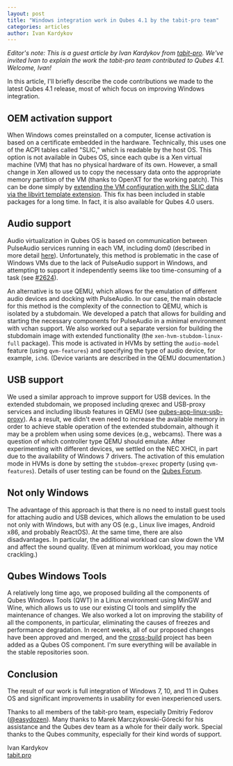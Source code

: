 ```yaml
---
layout: post
title: "Windows integration work in Qubes 4.1 by the tabit-pro team"
categories: articles
author: Ivan Kardykov
---
```


_Editor's note: This is a guest article by Ivan Kardykov from
[tabit-pro](https://tabit.pro/). We've invited Ivan to explain the work
the tabit-pro team contributed to Qubes 4.1. Welcome, Ivan!_

In this article, I'll briefly describe the code contributions we made to
the latest Qubes 4.1 release, most of which focus on improving Windows
integration.

## OEM activation support 

When Windows comes preinstalled on a computer, license activation is
based on a certificate embedded in the hardware. Technically, this uses
one of the ACPI tables called "SLIC," which is readable by the host OS.
This option is not available in Qubes OS, since each qube is a Xen
virtual machine (VM) that has no physical hardware of its own. However,
a small change in Xen allowed us to copy the necessary data onto the
appropriate memory partition of the VM (thanks to OpenXT for the working
patch). This can be done simply by [extending the VM configuration with
the SLIC data via the libvirt template
extension](https://github.com/QubesOS/qubes-issues/issues/5279#issuecomment-525947408).
This fix has been included in stable packages for a long time. In fact,
it is also available for Qubes 4.0 users.

## Audio support

Audio virtualization in Qubes OS is based on communication between
PulseAudio services running in each VM, including dom0 (described in
more detail [here](/doc/audio-virtualization/)). Unfortunately, this
method is problematic in the case of Windows VMs due to the lack of
PulseAudio support in Windows, and attempting to support it
independently seems like too time-consuming of a task (see
[#2624](https://github.com/QubesOS/qubes-issues/issues/2624)).

An alternative is to use QEMU, which allows for the emulation of
different audio devices and docking with PulseAudio. In our case, the
main obstacle for this method is the complexity of the connection to
QEMU, which is isolated by a stubdomain. We developed a patch that
allows for building and starting the necessary components for PulseAudio
in a minimal environment with vchan support. We also worked out a
separate version for building the stubdomain image with extended
functionality (the `xen-hvm-stubdom-linux-full` package). This mode is
activated in HVMs by setting the `audio-model` feature (using
`qvm-features`) and specifying the type of audio device, for example,
`ich6`. (Device variants are described in the QEMU documentation.)

## USB support

We used a similar approach to improve support for USB devices. In the
extended stubdomain, we proposed including qrexec and USB-proxy services
and including libusb features in QEMU (see
[qubes-app-linux-usb-proxy](https://github.com/QubesOS/qubes-app-linux-usb-proxy)).
As a result, we didn't even need to increase the available memory in
order to achieve stable operation of the extended stubdomain, although
it may be a problem when using some devices (e.g., webcams). There was a
question of which controller type QEMU should emulate. After
experimenting with different devices, we settled on the NEC XHCI, in
part due to the availability of Windows 7 drivers. The activation of
this emulation mode in HVMs is done by setting the `stubdom-qrexec`
property (using `qvm-features`). Details of user testing can be found on
the [Qubes
Forum](https://forum.qubes-os.org/t/windows-usb-integration-with-r4-1/5001).

## Not only Windows

The advantage of this approach is that there is no need to install guest
tools for attaching audio and USB devices, which allows the emulation to
be used not only with Windows, but with any OS (e.g., Linux live images,
Android x86, and probably ReactOS).  At the same time, there are also
disadvantages. In particular, the additional workload can slow down the
VM and affect the sound quality. (Even at minimum workload, you may
notice crackling.)

## Qubes Windows Tools

A relatively long time ago, we proposed building all the components of
Qubes Windows Tools (QWT) in a Linux environment using MinGW and Wine,
which allows us to use our existing CI tools and simplify the
maintenance of changes. We also worked a lot on improving the stability
of all the components, in particular, eliminating the causes of freezes
and performance degradation. In recent weeks, all of our proposed
changes have been approved and merged, and the
[cross-build](https://github.com/QubesOS/qubes-windows-tools-cross)
project has been added as a Qubes OS component. I'm sure everything will
be available in the stable repositories soon.

## Conclusion

The result of our work is full integration of Windows 7, 10, and 11 in
Qubes OS and significant improvements in usability for even
inexperienced users.

Thanks to all members of the tabit-pro team, especially Dmitriy Fedorov
([@easydozen](https://github.com/easydozen)). Many thanks to Marek
Marczykowski-Górecki for his assistance and the Qubes dev team as a
whole for their daily work.  Special thanks to the Qubes community,
especially for their kind words of support.

Ivan Kardykov  
[tabit.pro](https://tabit.pro)
